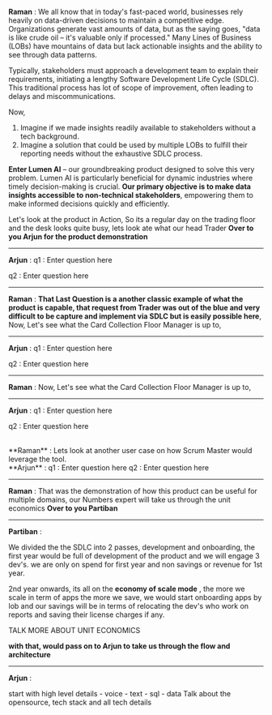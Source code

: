
**Raman** : We all know that in today's fast-paced world, businesses rely heavily on data-driven decisions to maintain a competitive edge. Organizations generate vast amounts of data, but as the saying goes, "data is like crude oil – it's valuable only if processed." Many Lines of Business (LOBs) have mountains of data but lack actionable insights and the ability to see through data patterns.

Typically, stakeholders must approach a development team to explain their requirements, initiating a lengthy Software Development Life Cycle (SDLC). This traditional process has lot of scope of improvement, often leading to delays and miscommunications.

Now, 
1. Imagine if we made insights readily available to stakeholders without a tech background.
2. Imagine a solution that could be used by multiple LOBs to fulfill their reporting needs without the exhaustive SDLC process.

**Enter Lumen AI** – our groundbreaking product designed to solve this very problem. Lumen AI is particularly beneficial for dynamic industries where timely decision-making is crucial. **Our primary objective is to make data insights accessible to non-technical stakeholders**, empowering them to make informed decisions quickly and efficiently.

Let's look at the product in Action, 
So its a regular day on the trading  floor and the desk looks quite busy, lets look ate what our head Trader
**Over to you Arjun for the product demonstration**

<hr />

**Arjun** : 
q1 : Enter question here

q2 : Enter question here

<hr />

**Raman** : **That Last Question is a another classic example of what the product is capable, that request from Trader was out of the blue and very difficult to be capture and implement via SDLC  but is easily possible here**, Now,  Let's see what the Card Collection Floor Manager is up to, 

<hr />

**Arjun** : 
q1 : Enter question here

q2 : Enter question here

<hr />

**Raman** : Now, Let's see what the Card Collection Floor Manager is up to, 

<hr />

**Arjun** : 
q1 : Enter question here

q2 : Enter question here

<br />
**Raman** : Lets look at another user case on how Scrum Master would leverage the tool.

<br />
**Arjun** :
q1 : Enter question here
q2 : Enter question here

<hr />

**Raman** : That was the demonstration of how this product can be useful for multiple domains, our Numbers expert will take us through the unit economics 
**Over to you Partiban**

<hr />

**Partiban** : 

We divided the the SDLC into 2 passes, development and onboarding, the first year would be full of development of the product and we will engage 3 dev's. we are only on spend for first year and non savings or revenue for 1st year.

2nd year onwards, its all on the **economy of scale mode** , the more we scale in term of apps the more we save,
we would start onboarding apps by lob and our savings will be in terms of relocating the dev's who work on reports and saving their license charges if any.


TALK MORE ABOUT UNIT ECONOMICS

**with that,  would pass on to Arjun to take us through the flow and architecture**
<hr />

**Arjun** :

start with high level details - voice - text - sql - data
Talk about the opensource, tech stack and all tech details
